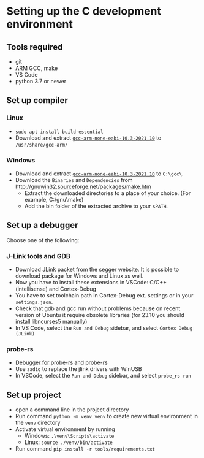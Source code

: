 Setting up the C development environment
========================================

Tools required
--------------

- git
- ARM GCC, make
- VS Code
- python 3.7 or newer

Set up compiler
---------------

### Linux

- `sudo apt install build-essential`
- Download and extract [`gcc-arm-none-eabi-10.3-2021.10`](https://developer.arm.com/downloads/-/gnu-rm) to `/usr/share/gcc-arm/`

### Windows

- Download and extract [`gcc-arm-none-eabi-10.3-2021.10`](https://developer.arm.com/downloads/-/gnu-rm) to `C:\gcc\`.
- Download the `Binaries` and `Dependencies` from http://gnuwin32.sourceforge.net/packages/make.htm
  - Extract the downloaded directories to a place of your choice. (For example, C:\gnu\make)
  - Add the bin folder of the extracted archive to your `$PATH`.

Set up a debugger
-----------------

Choose one of the following:

### J-Link tools and GDB

- Download JLink packet from the segger website. It is possible to download package for Windows and Linux as well.
- Now you have to install these extensions in VSCode: C/C++ (intellisense) and Cortex-Debug
- You have to set toolchain path in Cortex-Debug ext. settings or in your `settings.json`.
- Check that gdb and gcc run without problems because on recent version of Ubuntu it require obsolete libraries (for 23.10 you should install libncurses5 manually)
- In VS Code, select the `Run and Debug` sidebar, and select `Cortex Debug (JLink)`

### probe-rs

- [Debugger for probe-rs](https://marketplace.visualstudio.com/items?itemName=probe-rs.probe-rs-debugger) and [probe-rs](https://probe.rs)
- Use `zadig` to replace the jlink drivers with WinUSB
- In VSCode, select the `Run and Debug` sidebar, and select `probe_rs run`

Set up project
--------------

 - open a command line in the project directory
 - Run command `python -m venv venv` to create new virtual environment in the `venv` directory
 - Activate virtual environment by running
   - Windows: `.\venv\Scripts\activate`
   - Linux: `source ./venv/bin/activate`
 - Run command `pip install -r tools/requirements.txt`
